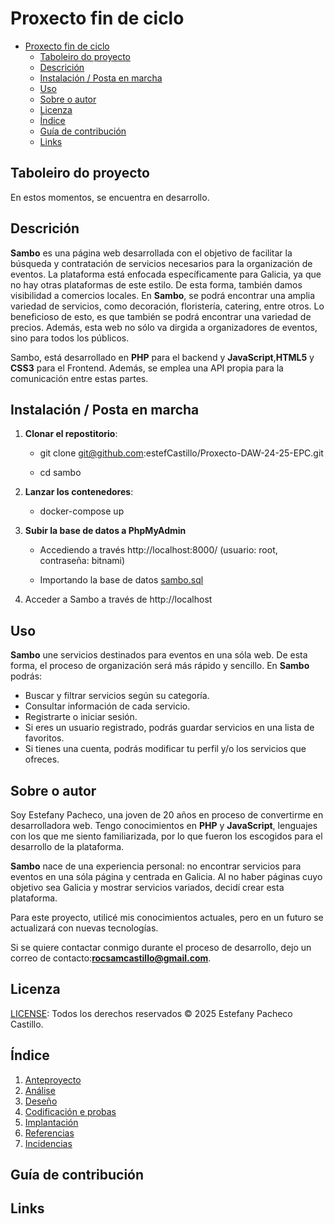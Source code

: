 # Proxecto fin de ciclo

- [Proxecto fin de ciclo](#proxecto-fin-de-ciclo)
  - [Taboleiro do proyecto](#taboleiro-do-proyecto)
  - [Descrición](#descrición)
  - [Instalación / Posta en marcha](#instalación--posta-en-marcha)
  - [Uso](#uso)
  - [Sobre o autor](#sobre-o-autor)
  - [Licenza](#licenza)
  - [Índice](#índice)
  - [Guía de contribución](#guía-de-contribución)
  - [Links](#links)



## Taboleiro do proyecto
En estos momentos, se encuentra en desarrollo.

## Descrición

**Sambo** es una página web desarrollada con el objetivo de facilitar la búsqueda y contratación de servicios necesarios para la organización de eventos. 
La plataforma está enfocada específicamente para Galicia, ya que no hay otras plataformas de este estilo. De esta forma, también damos visibilidad a comercios locales.
En **Sambo**, se  podrá encontrar una amplia variedad de servicios, como decoración, floristería, catering, entre otros. Lo beneficioso de esto, es que también se podrá encontrar una variedad de precios. Además, esta web no sólo va dirgida a organizadores de eventos, sino para todos los públicos.

Sambo, está desarrollado en **PHP** para el backend y **JavaScript**,**HTML5** y **CSS3** para el Frontend. Además, se emplea una API propia para la comunicación entre estas partes.


## Instalación / Posta en marcha

1. **Clonar el repostitorio**: 
    - git clone git@github.com:estefCastillo/Proxecto-DAW-24-25-EPC.git

    - cd sambo

2. **Lanzar los contenedores**:
    - docker-compose up

3. **Subir la base de datos a PhpMyAdmin**

    - Accediendo a través http://localhost:8000/ (usuario: root, contraseña: bitnami)

    - Importando la base de datos [sambo.sql](../../sambo/sql/sambo.sql)

4. Acceder a Sambo a través de http://localhost

## Uso

**Sambo** une servicios destinados para eventos en una sóla web. De esta forma, el proceso de organización será más rápido y sencillo.
En **Sambo** podrás:
- Buscar y filtrar servicios según su categoría.
- Consultar información de cada servicio.
- Registrarte o iniciar sesión.
- Si eres un usuario registrado, podrás guardar servicios en una lista de favoritos.
- Si tienes una cuenta, podrás modificar tu perfil y/o los servicios que ofreces.


## Sobre o autor

Soy Estefany Pacheco, una joven de 20 años en proceso de convertirme en desarrolladora web. Tengo conocimientos  en **PHP** y **JavaScript**, lenguajes con los que me siento familiarizada, por lo que fueron los escogidos para el desarrollo de la plataforma.

**Sambo** nace de una experiencia personal: no encontrar servicios para eventos en una sóla página y centrada en Galicia. Al no haber páginas cuyo objetivo sea Galicia y mostrar servicios variados, decidí crear esta plataforma.

Para este proyecto, utilicé mis conocimientos actuales, pero en un futuro se actualizará con nuevas tecnologías.

Si se quiere contactar conmigo durante el proceso de desarrollo, dejo un correo de contacto:**rocsamcastillo@gmail.com**.


## Licenza

[LICENSE](./LICENSE): Todos los derechos reservados &copy; 2025 Estefany Pacheco Castillo.

## Índice


1. [Anteproyecto](doc/templates/1_Anteproxecto.md)
2. [Análise](doc/templates/2_Analise.md)
3. [Deseño](doc/templates/3_Deseño.md)
4. [Codificación e probas](doc/templates/4_Codificacion_e_probas.md)
5. [Implantación](doc/templates/5_Implantación.md)
6. [Referencias](doc/templates/6_Referencias.md)
7. [Incidencias](doc/templates/7_Incidencias.md)

## Guía de contribución


## Links
